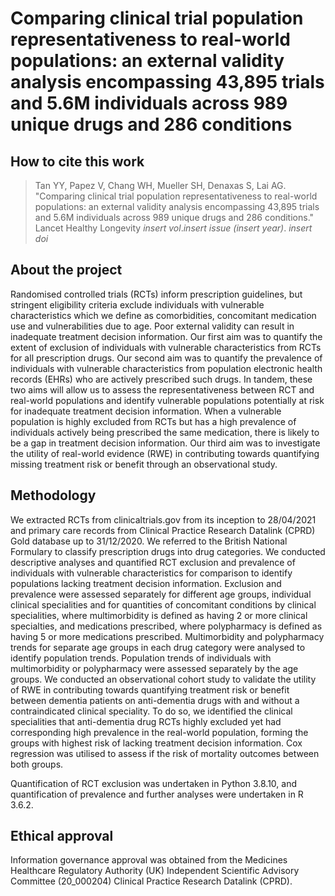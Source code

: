 # Comparing clinical trial population representativeness to real-world populations: an external validity analysis encompassing 43,895 trials and 5.6M individuals across 989 unique drugs and 286 conditions

## How to cite this work
> Tan YY, Papez V, Chang WH, Mueller SH, Denaxas S, Lai AG. "Comparing clinical trial population representativeness to real-world populations: an external validity analysis encompassing 43,895 trials and 5.6M individuals across 989 unique drugs and 286 conditions." Lancet Healthy Longevity *insert vol*.*insert issue* *(insert year)*. *insert doi*

## About the project

Randomised controlled trials (RCTs) inform prescription guidelines, but stringent eligibility criteria exclude individuals with vulnerable characteristics which we define as comorbidities, concomitant medication use and vulnerabilities due to age. Poor external validity can result in inadequate treatment decision information. Our first aim was to quantify the extent of exclusion of individuals with vulnerable characteristics from RCTs for all prescription drugs. Our second aim was to quantify the prevalence of individuals with vulnerable characteristics from population electronic health records (EHRs) who are actively prescribed such drugs. In tandem, these two aims will allow us to assess the representativeness between RCT and real-world populations and identify vulnerable populations potentially at risk for inadequate treatment decision information. When a vulnerable population is highly excluded from RCTs but has a high prevalence of individuals actively being prescribed the same medication, there is likely to be a gap in treatment decision information. Our third aim was to investigate the utility of real-world evidence (RWE) in contributing towards quantifying missing treatment risk or benefit through an observational study. 

## Methodology

We extracted RCTs from clinicaltrials.gov from its inception to 28/04/2021 and primary care records from Clinical Practice Research Datalink (CPRD) Gold database up to 31/12/2020. We referred to the British National Formulary to classify prescription drugs into drug categories. We conducted descriptive analyses and quantified RCT exclusion and prevalence of individuals with vulnerable characteristics for comparison to identify populations lacking treatment decision information. Exclusion and prevalence were assessed separately for different age groups, individual clinical specialities and for quantities of concomitant conditions by clinical specialities, where multimorbidity is defined as having 2 or more clinical specialties, and medications prescribed, where polypharmacy is defined as having 5 or more medications prescribed. Multimorbidity and polypharmacy trends for separate age groups in each drug category were analysed to identify population trends. Population trends of individuals with multimorbidity or polypharmacy were assessed separately by the age groups. We conducted an observational cohort study to validate the utility of RWE in contributing towards quantifying treatment risk or benefit between dementia patients on anti-dementia drugs with and without a contraindicated clinical speciality. To do so, we identified the clinical specialities that anti-dementia drug RCTs highly excluded yet had corresponding high prevalence in the real-world population, forming the groups with highest risk of lacking treatment decision information. Cox regression was utilised to assess if the risk of mortality outcomes between both groups.

Quantification of RCT exclusion was undertaken in Python 3.8.10, and quantification of prevalence and further analyses were undertaken in R 3.6.2.

## Ethical approval 

Information governance approval was obtained from the Medicines Healthcare Regulatory Authority (UK) Independent Scientific Advisory Committee (20_000204) Clinical Practice Research Datalink (CPRD). 

